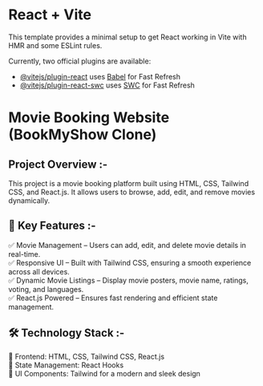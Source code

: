 # React + Vite

This template provides a minimal setup to get React working in Vite with HMR and some ESLint rules.

Currently, two official plugins are available:

- [@vitejs/plugin-react](https://github.com/vitejs/vite-plugin-react/blob/main/packages/plugin-react/README.md) uses [Babel](https://babeljs.io/) for Fast Refresh
- [@vitejs/plugin-react-swc](https://github.com/vitejs/vite-plugin-react-swc) uses [SWC](https://swc.rs/) for Fast Refresh

# Movie Booking Website (BookMyShow Clone)

## Project Overview :-
This project is a movie booking platform built using HTML, CSS, Tailwind CSS, and React.js. It allows users to browse, add, edit, and remove movies dynamically.

## 🚀 Key Features :- 
✅ Movie Management – Users can add, edit, and delete movie details in real-time.<br>
✅ Responsive UI – Built with Tailwind CSS, ensuring a smooth experience across all devices.<br>
✅ Dynamic Movie Listings – Display movie posters, movie name, ratings, voting, and languages.<br>
✅ React.js Powered – Ensures fast rendering and efficient state management.<br>

## 🛠️ Technology Stack :-
🔹 Frontend: HTML, CSS, Tailwind CSS, React.js<br>
🔹 State Management: React Hooks<br>
🔹 UI Components: Tailwind for a modern and sleek design
